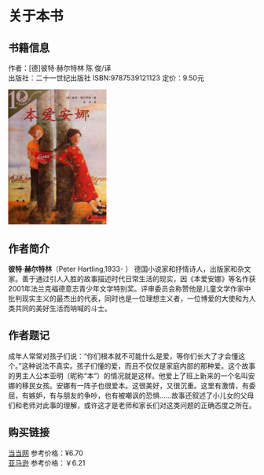 关于本书
=======

书籍信息
----------

作者：[德]彼特·赫尔特林 陈  俊/译   
出版社：二十一世纪出版社
ISBN:9787539121123
定价：9.50元

<img src="images/book.jpg" style="width:200px;">

作者简介
----------

**彼特·赫尔特林**（Peter Hartling,1933- ）  德国小说家和抒情诗人，出版家和杂文家。善于通过引人入胜的故事描述时代日常生活的现实，因《本爱安娜》等名作获2001年法兰克福德意志青少年文学特别奖。评审委员会称赞他是儿童文学作家中批判现实主义的最杰出的代表，同时也是一位理想主义者，一位博爱的大使和为人类共同的美好生活而呐喊的斗士。


作者题记
----------
  成年人常常对孩子们说：“你们根本就不可能什么是爱，等你们长大了才会懂这个。”这种说法不真实。孩子们懂的爱，而且不仅仅是家庭内部的那种爱。这个故事的男主人公本亚明（昵称“本”）的情况就是这样。他爱上了班上新来的一个名叫安娜的移民女孩。安娜有一阵子也很爱本。这很美好，又很沉重。这里有激情，有委屈，有嫉妒，有与朋友的争吵，也有被嘲讽的恐惧……故事还叙述了小儿女的父母们和老师对此事的理解，或许这才是老师和家长们对这类问题的正确态度之所在。
  


购买链接
----------

[当当网][1] 参考价格：¥6.70  
[亚马逊][2]  参考价格：￥6.21




[1]:http://product.dangdang.com/9039200.html  "当当网" 
[2]:http://www.amazon.cn/%E6%9C%AC%E7%88%B1%E5%AE%89%E5%A8%9C-%E5%BD%BC%E7%89%B9%C2%B7%E8%B5%AB%E5%B0%94%E7%89%B9%E6%9E%97/dp/B0011AWDJ4/ "亚马逊"